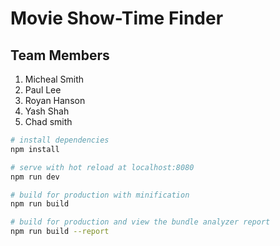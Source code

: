 # Movie Show-Time Finder

## Team Members 
  1. Micheal Smith
  2. Paul Lee
  3. Royan Hanson
  4. Yash Shah
  5. Chad smith


``` bash
# install dependencies
npm install

# serve with hot reload at localhost:8080
npm run dev

# build for production with minification
npm run build

# build for production and view the bundle analyzer report
npm run build --report
```
